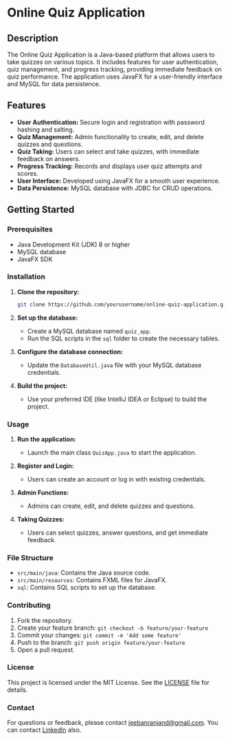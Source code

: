 # Online Quiz Application

## Description 
The Online Quiz Application is a Java-based platform that allows users to take quizzes on various topics. It includes features for user authentication, quiz management, and progress tracking, providing immediate feedback on quiz performance. The application uses JavaFX for a user-friendly interface and MySQL for data persistence.

## Features
- **User Authentication:** Secure login and registration with password hashing and salting.
- **Quiz Management:** Admin functionality to create, edit, and delete quizzes and questions.
- **Quiz Taking:** Users can select and take quizzes, with immediate feedback on answers.
- **Progress Tracking:** Records and displays user quiz attempts and scores.
- **User Interface:** Developed using JavaFX for a smooth user experience.
- **Data Persistence:** MySQL database with JDBC for CRUD operations.

## Getting Started

### Prerequisites
- Java Development Kit (JDK) 8 or higher
- MySQL database
- JavaFX SDK

### Installation
1. **Clone the repository:**
    ```bash
    git clone https://github.com/yourusername/online-quiz-application.git
    ```
2. **Set up the database:**
    - Create a MySQL database named `quiz_app`.
    - Run the SQL scripts in the `sql` folder to create the necessary tables.
3. **Configure the database connection:**
    - Update the `DatabaseUtil.java` file with your MySQL database credentials.

4. **Build the project:**
    - Use your preferred IDE (like IntelliJ IDEA or Eclipse) to build the project.

### Usage
1. **Run the application:**
    - Launch the main class `QuizApp.java` to start the application.

2. **Register and Login:**
    - Users can create an account or log in with existing credentials.

3. **Admin Functions:**
    - Admins can create, edit, and delete quizzes and questions.

4. **Taking Quizzes:**
    - Users can select quizzes, answer questions, and get immediate feedback.

### File Structure
- `src/main/java`: Contains the Java source code.
- `src/main/resources`: Contains FXML files for JavaFX.
- `sql`: Contains SQL scripts to set up the database.

### Contributing
1. Fork the repository.
2. Create your feature branch: `git checkout -b feature/your-feature`
3. Commit your changes: `git commit -m 'Add some feature'`
4. Push to the branch: `git push origin feature/your-feature`
5. Open a pull request.

### License
This project is licensed under the MIT License. See the [LICENSE](LICENSE) file for details.

### Contact
For questions or feedback, please contact jeebanranjand@gmail.com.
You can contact [LinkedIn](www.linkedin.com/in/jeeban-ranjan-das) also.

